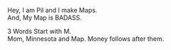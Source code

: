 Hey, I am Pil and I make Maps.</br>
And, My Map is BADASS.

3 Words Start with M. </br>
Mom, Minnesota and Map. Money follows after them.
